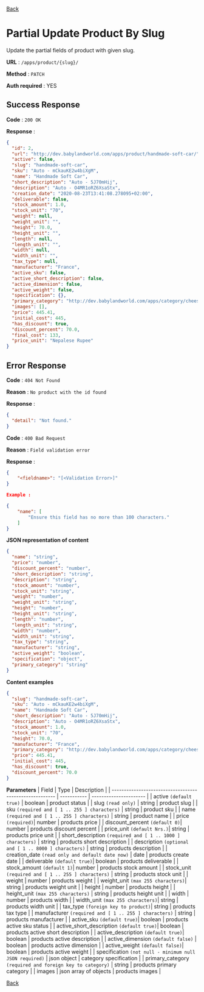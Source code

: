[Back](../README.md)

# Partial Update Product By Slug

Update the partial fields of product with given slug.

**URL** : `/apps/product/{slug}/`

**Method** : `PATCH`

**Auth required** : YES

## Success Response

**Code** : `200 OK`

**Response** :

```json
{
  "id": 2,
  "url": "http://dev.babylandworld.com/apps/product/handmade-soft-car/",
  "active": false,
  "slug": "handmade-soft-car",
  "sku": "Auto - mCkauKE2w4biXgM",
  "name": "Handmade Soft Car",
  "short_description": "Auto - 5J70mHij",
  "description": "Auto - O4MR1oRZ6XsaStx",
  "creation_date": "2020-08-23T13:41:08.278095+02:00",
  "deliverable": false,
  "stock_amount": 1.0,
  "stock_unit": "70",
  "weight": null,
  "weight_unit": "",
  "height": 70.0,
  "height_unit": "",
  "length": null,
  "length_unit": "",
  "width": null,
  "width_unit": "",
  "tax_type": null,
  "manufacturer": "France",
  "active_sku": false,
  "active_short_description": false,
  "active_dimension": false,
  "active_weight": false,
  "specification": {},
  "primary_category": "http://dev.babylandworld.com/apps/category/cheese/",
  "images": [],
  "price": 445.41,
  "initial_cost": 445,
  "has_discount": true,
  "discount_percent": 70.0,
  "final_cost": 133,
  "price_unit": "Nepalese Rupee"
}
```

## Error Response

**Code** : `404 Not Found`

**Reason** : `No product with the id found`

**Response** :

```json
{
  "detail": "Not found."
}
```

**Code** : `400 Bad Request`

**Reason** : `Field validation error`

**Response** :

```json
{
    "<fieldname>": "[<Validation Error>]"
}

Example :

{
    "name": [
        "Ensure this field has no more than 100 characters."
    ]
}
```

**JSON representation of content**

```json
{
  "name": "string",
  "price": "number",
  "discount_percent": "number",
  "short_description": "string",
  "description": "string",
  "stock_amount": "number",
  "stock_unit": "string",
  "weight": "number",
  "weight_unit": "string",
  "height": "number",
  "height_unit": "string",
  "length": "number",
  "length_unit": "string",
  "width": "number",
  "width_unit": "string",
  "tax_type": "string",
  "manufacturer": "string",
  "active_weight": "boolean",
  "specification": "object",
  "primary_category": "string"
}
```

**Content examples**

```json
{
  "slug": "handmade-soft-car",
  "sku": "Auto - mCkauKE2w4biXgM",
  "name": "Handmade Soft Car",
  "short_description": "Auto - 5J70mHij",
  "description": "Auto - O4MR1oRZ6XsaStx",
  "stock_amount": 1.0,
  "stock_unit": "70",
  "height": 70.0,
  "manufacturer": "France",
  "primary_category": "http://dev.babylandworld.com/apps/category/cheese/",
  "price": 445.41,
  "initial_cost": 445,
  "has_discount": true,
  "discount_percent": 70.0
}
```

**Parameters**
| Field | Type | Description |
| ------------------------------------------------------- | ----------- | ---------------------- |
| active `(default true)` | boolean | product status |
| slug `(read only)` | string | product slug |
| sku `(required and [ 1 .. 255 ] characters)` | string | product sku |
| name `(required and [ 1 .. 255 ] characters)` | string | product name |
| price `(required)`| number | products price |
| discount_percent `(default 0)`| number | products discount percent |
| price_unit `(default Nrs.)`| string | products price unit |
| short_description `(required and [ 1 .. 1000 ] characters)` | string | products short description |
| description `(optional and [ 1 .. 8000 ] characters)` | string | products description |
| creation_date `(read only and default date now)` | date | products create date |
| deliverable `(default true)`| boolean | products deliverable |
| stock_amount `(default 1)`| number | products stock amount |
| stock_unit `(required and [ 1 .. 255 ] characters)` | string | products stock unit |
| weight | number | products weight |
| weight_unit `(max 255 characters)`| string | products weight unit |
| height | number | products height |
| height_unit `(max 255 characters)` | string | products height unit |
| width | number | products width |
| width_unit `(max 255 characters)`| string | products width unit |
| tax_type `(foreign key to product)`| string | products tax type |
| manufacturer `(required and [ 1 .. 255 ] characters)` | string | products manufacturer |
| active_sku `(default true)`| boolean | products active sku status |
| active_short_description `(default true)`| boolean | products active short description |
| active_description `(default true)`| boolean | products active description |
| active_dimension `(default false)` | boolean | products active dimension |
| active_weight `(default false)`| boolean | products active weight |
| specification `(not null - minimum null JSON required)` | json object | category specification |
| primary_category `(required and foreign key to category)` | string | products primary category |
| images | json array of objects | products images |

[Back](../README.md)

